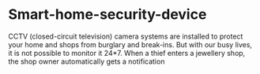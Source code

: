 # Smart-home-security-device
CCTV (closed-circuit television) camera systems are installed to protect your home and shops from burglary and break-ins. But with our busy lives, it is not possible to monitor it 24*7.   When a thief enters a jewellery shop, the shop owner automatically gets a notification
